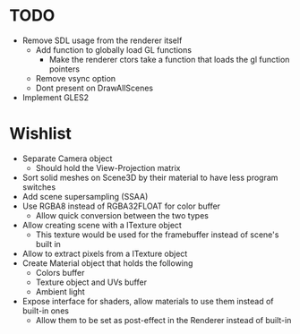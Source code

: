 # TODO
* Remove SDL usage from the renderer itself
  * Add function to globally load GL functions
    * Make the renderer ctors take a function that loads the gl function pointers
  * Remove vsync option
  * Dont present on DrawAllScenes
* Implement GLES2

# Wishlist
* Separate Camera object
  * Should hold the View-Projection matrix
* Sort solid meshes on Scene3D by their material to have less program switches
* Add scene supersampling (SSAA)
* Use RGBA8 instead of RGBA32FLOAT for color buffer
  * Allow quick conversion between the two types
* Allow creating scene with a ITexture object
  * This texture would be used for the framebuffer instead of scene's built in
* Allow to extract pixels from a ITexture object
* Create Material object that holds the following
  * Colors buffer
  * Texture object and UVs buffer
  * Ambient light
* Expose interface for shaders, allow materials to use them instead of built-in ones
  * Allow them to be set as post-effect in the Renderer instead of built-in
